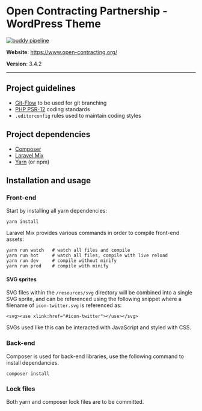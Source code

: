 # Open Contracting Partnership - WordPress Theme

[![buddy pipeline](https://app.buddy.works/the-idea-bureau/website/pipelines/pipeline/247819/badge.svg?token=0a1174bd02e3c4104f3e3a4f22a48140acb7af40544b9684abde1d7d8d8d8cd9 "buddy pipeline")](https://app.buddy.works/the-idea-bureau/website/pipelines/pipeline/247819)

**Website**: https://www.open-contracting.org/

**Version**: 3.4.2

---

## Project guidelines

- [Git-Flow](https://nvie.com/posts/a-successful-git-branching-model/) to be used for git branching
- [PHP PSR-12](https://www.php-fig.org/psr/psr-12/) coding standards
- `.editorconfig` rules used to maintain coding styles

## Project dependencies

- [Composer](https://getcomposer.org/download/)
- [Laravel Mix](https://github.com/JeffreyWay/laravel-mix/tree/master/docs#summary)
- [Yarn](https://classic.yarnpkg.com/en/docs/install/) (or npm)

## Installation and usage

### Front-end

Start by installing all yarn dependencies:

```
yarn install
```

Laravel Mix provides various commands in order to compile front-end assets:

```
yarn run watch   # watch all files and compile
yarn run hot     # watch all files, compile with live reload
yarn run dev     # compile without minify
yarn run prod    # compile with minify
```

#### SVG sprites

SVG files within the `/resources/svg` directory will be combined into a single SVG sprite, and can be referenced using the following snippet where a filename of `icon-twitter.svg` is referenced as:

```
<svg><use xlink:href="#icon-twitter"></use></svg>
```

SVGs used like this can be interacted with JavaScript and styled with CSS.

### Back-end

Composer is used for back-end libraries, use the following command to install dependancies.

```
composer install
```

### Lock files

Both yarn and composer lock files are to be committed.
